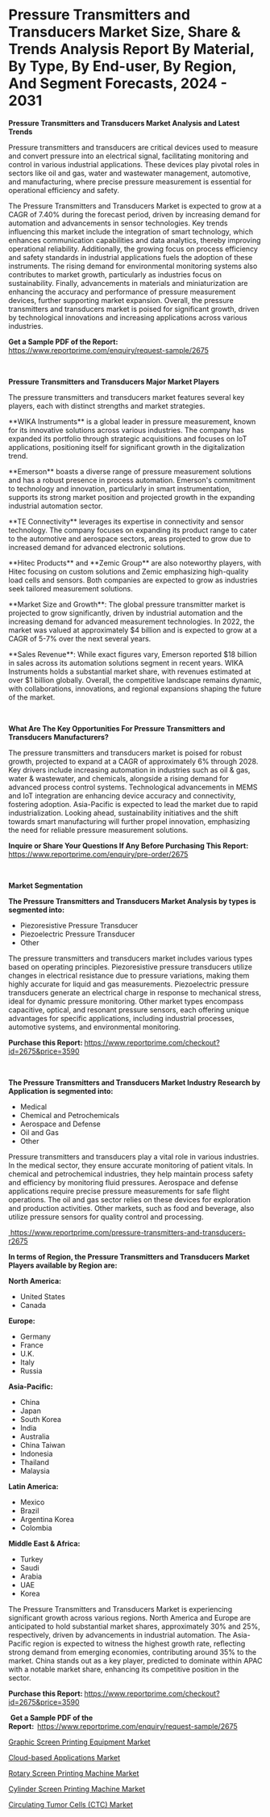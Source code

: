 <p><h1>Pressure Transmitters and Transducers Market Size, Share & Trends Analysis Report By Material, By Type, By End-user, By Region, And Segment Forecasts, 2024 - 2031</h1></p><p><strong>Pressure Transmitters and Transducers Market Analysis and Latest Trends</strong></p>
<p><p>Pressure transmitters and transducers are critical devices used to measure and convert pressure into an electrical signal, facilitating monitoring and control in various industrial applications. These devices play pivotal roles in sectors like oil and gas, water and wastewater management, automotive, and manufacturing, where precise pressure measurement is essential for operational efficiency and safety.</p><p>The Pressure Transmitters and Transducers Market is expected to grow at a CAGR of 7.40% during the forecast period, driven by increasing demand for automation and advancements in sensor technologies. Key trends influencing this market include the integration of smart technology, which enhances communication capabilities and data analytics, thereby improving operational reliability. Additionally, the growing focus on process efficiency and safety standards in industrial applications fuels the adoption of these instruments. The rising demand for environmental monitoring systems also contributes to market growth, particularly as industries focus on sustainability. Finally, advancements in materials and miniaturization are enhancing the accuracy and performance of pressure measurement devices, further supporting market expansion. Overall, the pressure transmitters and transducers market is poised for significant growth, driven by technological innovations and increasing applications across various industries.</p></p>
<p><strong>Get a Sample PDF of the Report:&nbsp;</strong> <a href="https://www.reportprime.com/enquiry/request-sample/2675">https://www.reportprime.com/enquiry/request-sample/2675</a></p>
<p>&nbsp;</p>
<p><strong>Pressure Transmitters and Transducers Major Market Players</strong></p>
<p><p>The pressure transmitters and transducers market features several key players, each with distinct strengths and market strategies. </p><p>**WIKA Instruments** is a global leader in pressure measurement, known for its innovative solutions across various industries. The company has expanded its portfolio through strategic acquisitions and focuses on IoT applications, positioning itself for significant growth in the digitalization trend. </p><p>**Emerson** boasts a diverse range of pressure measurement solutions and has a robust presence in process automation. Emerson's commitment to technology and innovation, particularly in smart instrumentation, supports its strong market position and projected growth in the expanding industrial automation sector.</p><p>**TE Connectivity** leverages its expertise in connectivity and sensor technology. The company focuses on expanding its product range to cater to the automotive and aerospace sectors, areas projected to grow due to increased demand for advanced electronic solutions.</p><p>**Hitec Products** and **Zemic Group** are also noteworthy players, with Hitec focusing on custom solutions and Zemic emphasizing high-quality load cells and sensors. Both companies are expected to grow as industries seek tailored measurement solutions.</p><p>**Market Size and Growth**: The global pressure transmitter market is projected to grow significantly, driven by industrial automation and the increasing demand for advanced measurement technologies. In 2022, the market was valued at approximately $4 billion and is expected to grow at a CAGR of 5-7% over the next several years.</p><p>**Sales Revenue**: While exact figures vary, Emerson reported $18 billion in sales across its automation solutions segment in recent years. WIKA Instruments holds a substantial market share, with revenues estimated at over $1 billion globally. Overall, the competitive landscape remains dynamic, with collaborations, innovations, and regional expansions shaping the future of the market.</p></p>
<p>&nbsp;</p>
<p><strong>What Are The Key Opportunities For Pressure Transmitters and Transducers Manufacturers?</strong></p>
<p><p>The pressure transmitters and transducers market is poised for robust growth, projected to expand at a CAGR of approximately 6% through 2028. Key drivers include increasing automation in industries such as oil & gas, water & wastewater, and chemicals, alongside a rising demand for advanced process control systems. Technological advancements in MEMS and IoT integration are enhancing device accuracy and connectivity, fostering adoption. Asia-Pacific is expected to lead the market due to rapid industrialization. Looking ahead, sustainability initiatives and the shift towards smart manufacturing will further propel innovation, emphasizing the need for reliable pressure measurement solutions.</p></p>
<p><strong>Inquire or Share Your Questions If Any Before Purchasing This Report:</strong> <a href="https://www.reportprime.com/enquiry/pre-order/2675">https://www.reportprime.com/enquiry/pre-order/2675</a></p>
<p>&nbsp;</p>
<p><strong>Market Segmentation</strong></p>
<p><strong>The Pressure Transmitters and Transducers Market Analysis by types is segmented into:</strong></p>
<p><ul><li>Piezoresistive Pressure Transducer</li><li>Piezoelectric Pressure Transducer</li><li>Other</li></ul></p>
<p><p>The pressure transmitters and transducers market includes various types based on operating principles. Piezoresistive pressure transducers utilize changes in electrical resistance due to pressure variations, making them highly accurate for liquid and gas measurements. Piezoelectric pressure transducers generate an electrical charge in response to mechanical stress, ideal for dynamic pressure monitoring. Other market types encompass capacitive, optical, and resonant pressure sensors, each offering unique advantages for specific applications, including industrial processes, automotive systems, and environmental monitoring.</p></p>
<p><strong>Purchase this Report:&nbsp;</strong><a href="https://www.reportprime.com/checkout?id=2675&price=3590">https://www.reportprime.com/checkout?id=2675&price=3590</a></p>
<p>&nbsp;</p>
<p><strong>The Pressure Transmitters and Transducers Market Industry Research by Application is segmented into:</strong></p>
<p><ul><li>Medical</li><li>Chemical and Petrochemicals</li><li>Aerospace and Defense</li><li>Oil and Gas</li><li>Other</li></ul></p>
<p><p>Pressure transmitters and transducers play a vital role in various industries. In the medical sector, they ensure accurate monitoring of patient vitals. In chemical and petrochemical industries, they help maintain process safety and efficiency by monitoring fluid pressures. Aerospace and defense applications require precise pressure measurements for safe flight operations. The oil and gas sector relies on these devices for exploration and production activities. Other markets, such as food and beverage, also utilize pressure sensors for quality control and processing.</p></p>
<p><a href="https://www.reportprime.com/pressure-transmitters-and-transducers-r2675">&nbsp;https://www.reportprime.com/pressure-transmitters-and-transducers-r2675</a></p>
<p><strong>In terms of Region, the Pressure Transmitters and Transducers Market Players available by Region are:</strong></p>
<p>
    <p> <strong> North America: </strong>
        <ul>
            <li>United States</li>
            <li>Canada</li>
        </ul>
        </p> 
    <p> <strong> Europe: </strong>
        <ul>
            <li>Germany</li>
            <li>France</li>
            <li>U.K.</li>
            <li>Italy</li>
            <li>Russia</li>
        </ul>
        </p> 
    <p> <strong> Asia-Pacific: </strong>
        <ul>
            <li>China</li>
            <li>Japan</li>
            <li>South Korea</li>
            <li>India</li>
            <li>Australia</li>
            <li>China Taiwan</li>
            <li>Indonesia</li>
            <li>Thailand</li>
            <li>Malaysia</li>
        </ul>
        </p> 
    <p> <strong> Latin America: </strong>
        <ul>
            <li>Mexico</li>
            <li>Brazil</li>
            <li>Argentina Korea</li>
            <li>Colombia</li>
        </ul>
        </p> 
    <p> <strong> Middle East & Africa: </strong>
        <ul>
            <li>Turkey</li>
            <li>Saudi</li>
            <li>Arabia</li>
            <li>UAE</li>
            <li>Korea</li>
        </ul>
    </p>
    </p>
<p><p>The Pressure Transmitters and Transducers Market is experiencing significant growth across various regions. North America and Europe are anticipated to hold substantial market shares, approximately 30% and 25%, respectively, driven by advancements in industrial automation. The Asia-Pacific region is expected to witness the highest growth rate, reflecting strong demand from emerging economies, contributing around 35% to the market. China stands out as a key player, predicted to dominate within APAC with a notable market share, enhancing its competitive position in the sector.</p></p>
<p><strong>Purchase this Report: </strong><a href="https://www.reportprime.com/checkout?id=2675&price=3590">https://www.reportprime.com/checkout?id=2675&price=3590</a></p>
<p>&nbsp;<strong>Get a Sample PDF of the Report:&nbsp;&nbsp;</strong><a href="https://www.reportprime.com/enquiry/request-sample/2675">https://www.reportprime.com/enquiry/request-sample/2675</a></p>
<p><strong></strong></p>
<p><p><a href="https://www.linkedin.com/pulse/graphic-screen-printing-equipment-market-size-share-competitive-ae2xe?trackingId=mRArOYiWQsWSBUIPL4xGmg%3D%3D">Graphic Screen Printing Equipment Market</a></p><p><a href="https://issuu.com/reportprime-2/docs/cloud-based-applications-market-siz_234e0daaf420fd">Cloud-based Applications Market</a></p><p><a href="https://www.linkedin.com/pulse/strategic-market-insights-global-rotary-screen-printing-machine-qerre?trackingId=T1K2AtqqTQWkfI97q81ggg%3D%3D">Rotary Screen Printing Machine Market</a></p><p><a href="https://www.linkedin.com/pulse/cylinder-screen-printing-machine-market-forecasts-trends-dy24e?trackingId=Jp%2FYJlJ4S9mDliKYzCWeFw%3D%3D">Cylinder Screen Printing Machine Market</a></p><p><a href="https://issuu.com/reportprime-2/docs/circulating-tumor-cells-ctc-market-_755b497b9e0805">Circulating Tumor Cells (CTC) Market</a></p></p>